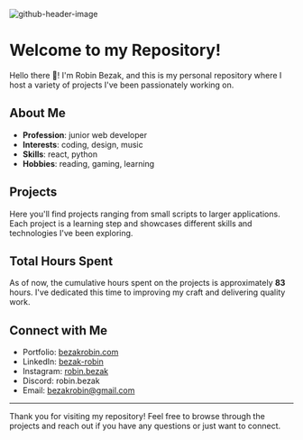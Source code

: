 ![github-header-image](https://github.com/bezakrobin/bezakrobin/assets/76775905/3a4666b4-8f3a-48a0-bd55-9c36655233c4)

# Welcome to my Repository!
Hello there 👋! I'm Robin Bezak, and this is my personal repository where I host a variety of projects I've been passionately working on.

## About Me

- **Profession**: junior web developer
- **Interests**: coding, design, music
- **Skills**: react, python
- **Hobbies**: reading, gaming, learning

## Projects

Here you'll find projects ranging from small scripts to larger applications. Each project is a learning step and showcases different skills and technologies I've been exploring.

## Total Hours Spent

As of now, the cumulative hours spent on the projects is approximately **83** hours. I've dedicated this time to improving my craft and delivering quality work.

## Connect with Me

- Portfolio: [bezakrobin.com](https://bezak-robin-portfolio-website.onrender.com/)
- LinkedIn: [bezak-robin](https://www.linkedin.com/in/bezak-robin/)
- Instagram: [robin.bezak](https://www.instagram.com/robin.bezak/)
- Discord: robin.bezak
- Email: bezakrobin@gmail.com

---

Thank you for visiting my repository! Feel free to browse through the projects and reach out if you have any questions or just want to connect.

